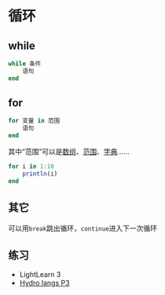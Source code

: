 # 循环
## while
```jl
while 条件
    语句
end
```

## for
```jl
for 变量 in 范围
    语句
end
```

其中“范围”可以是[数组](vector.md)、[范围](range.md)、[字典](dict.md)……
```jl
for i in 1:10
    println(i)
end
```

## 其它
可以用`break`跳出循环，`continue`进入下一次循环

## 练习
- LightLearn 3
- [Hydro langs P3](https://hydro.ac/d/langs/p/P3)
